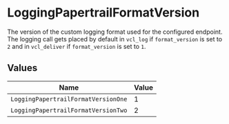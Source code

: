 # LoggingPapertrailFormatVersion

The version of the custom logging format used for the configured endpoint. The logging call gets placed by default in `vcl_log` if `format_version` is set to `2` and in `vcl_deliver` if `format_version` is set to `1`.



## Values

| Name                                | Value                               |
| ----------------------------------- | ----------------------------------- |
| `LoggingPapertrailFormatVersionOne` | 1                                   |
| `LoggingPapertrailFormatVersionTwo` | 2                                   |